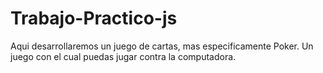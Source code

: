 # Trabajo-Practico-js
Aqui desarrollaremos un juego de cartas, mas especificamente Poker.  Un juego con el cual puedas jugar contra la computadora. 
